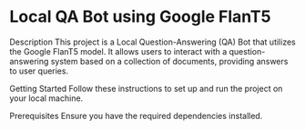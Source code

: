 # Local QA Bot using Google FlanT5
Description
This project is a Local Question-Answering (QA) Bot that utilizes the Google FlanT5 model. It allows users to interact with a question-answering system based on a collection of documents, providing answers to user queries.

Getting Started
Follow these instructions to set up and run the project on your local machine.

Prerequisites
Ensure you have the required dependencies installed.
